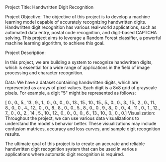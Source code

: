 Project Title: Handwritten Digit Recognition

Project Objective: The objective of this project is to develop a machine learning model capable of accurately recognizing handwritten digits. Handwritten digit recognition has various real-world applications, such as automated data entry, postal code recognition, and digit-based CAPTCHA solving. This project aims to leverage a Random Forest classifier, a powerful machine learning algorithm, to achieve this goal.

Project Description:

In this project, we are building a system to recognize handwritten digits, which is essential for a wide range of applications in the field of image processing and character recognition.

Data: We have a dataset containing handwritten digits, which are represented as arrays of pixel values. Each digit is a 8x8 grid of grayscale pixels. For example, a digit "5" might be represented as follows:

[ 0.,  0.,  5., 13.,  9.,  1.,  0.,  0.,
  0.,  0., 13., 15., 10., 15.,  5.,  0.,
  0.,  3., 15.,  2.,  0., 11.,  8.,  0.,
  0.,  4., 12.,  0.,  0.,  8.,  8.,  0.,
  0.,  5.,  8.,  0.,  0.,  9.,  8.,  0.,
  0.,  4., 11.,  0.,  1., 12.,  7.,  0.,
  0.,  2., 14.,  5., 10., 12.,  0.,  0.,
  0.,  0.,  6., 13., 10.,  0.,  0.,  0.]
Visualization: Throughout the project, we can use various data visualizations to understand the model's behavior better. These visualizations may include confusion matrices, accuracy and loss curves, and sample digit recognition results.

The ultimate goal of this project is to create an accurate and reliable handwritten digit recognition system that can be used in various applications where automatic digit recognition is required.


